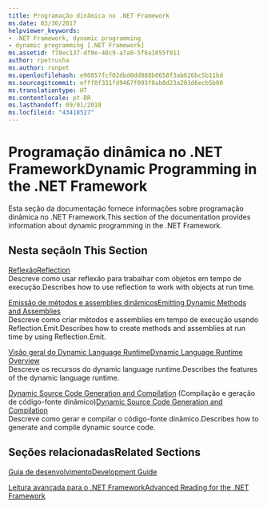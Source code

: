 ```yaml
---
title: Programação dinâmica no .NET Framework
ms.date: 03/30/2017
helpviewer_keywords:
- .NET Framework, dynamic programming
- dynamic programming [.NET Framework]
ms.assetid: f78ec137-df0e-48c9-a7a0-5f6a1055f011
author: rpetrusha
ms.author: ronpet
ms.openlocfilehash: e90857fcf02dbd0dd888b0658f3ab626bc5b11bd
ms.sourcegitcommit: efff8f331fd9467f093f8ab8d23a203d6ecb5b60
ms.translationtype: HT
ms.contentlocale: pt-BR
ms.lasthandoff: 09/01/2018
ms.locfileid: "43418527"
---
```

# <a name="dynamic-programming-in-the-net-framework"></a><span data-ttu-id="92b72-102">Programação dinâmica no .NET Framework</span><span class="sxs-lookup"><span data-stu-id="92b72-102">Dynamic Programming in the .NET Framework</span></span>
<span data-ttu-id="92b72-103">Esta seção da documentação fornece informações sobre programação dinâmica no .NET Framework.</span><span class="sxs-lookup"><span data-stu-id="92b72-103">This section of the documentation provides information about dynamic programming in the .NET Framework.</span></span>  
  
## <a name="in-this-section"></a><span data-ttu-id="92b72-104">Nesta seção</span><span class="sxs-lookup"><span data-stu-id="92b72-104">In This Section</span></span>  
 [<span data-ttu-id="92b72-105">Reflexão</span><span class="sxs-lookup"><span data-stu-id="92b72-105">Reflection</span></span>](../../../docs/framework/reflection-and-codedom/reflection.md)  
 <span data-ttu-id="92b72-106">Descreve como usar reflexão para trabalhar com objetos em tempo de execução.</span><span class="sxs-lookup"><span data-stu-id="92b72-106">Describes how to use reflection to work with objects at run time.</span></span>  
  
 [<span data-ttu-id="92b72-107">Emissão de métodos e assemblies dinâmicos</span><span class="sxs-lookup"><span data-stu-id="92b72-107">Emitting Dynamic Methods and Assemblies</span></span>](../../../docs/framework/reflection-and-codedom/emitting-dynamic-methods-and-assemblies.md)  
 <span data-ttu-id="92b72-108">Descreve como criar métodos e assemblies em tempo de execução usando Reflection.Emit.</span><span class="sxs-lookup"><span data-stu-id="92b72-108">Describes how to create methods and assemblies at run time by using Reflection.Emit.</span></span>  
  
 [<span data-ttu-id="92b72-109">Visão geral do Dynamic Language Runtime</span><span class="sxs-lookup"><span data-stu-id="92b72-109">Dynamic Language Runtime Overview</span></span>](../../../docs/framework/reflection-and-codedom/dynamic-language-runtime-overview.md)  
 <span data-ttu-id="92b72-110">Descreve os recursos do dynamic language runtime.</span><span class="sxs-lookup"><span data-stu-id="92b72-110">Describes the features of the dynamic language runtime.</span></span>  
  
 <span data-ttu-id="92b72-111">[Dynamic Source Code Generation and Compilation](../../../docs/framework/reflection-and-codedom/dynamic-source-code-generation-and-compilation.md) (Compilação e geração de código-fonte dinâmico)</span><span class="sxs-lookup"><span data-stu-id="92b72-111">[Dynamic Source Code Generation and Compilation](../../../docs/framework/reflection-and-codedom/dynamic-source-code-generation-and-compilation.md)</span></span>  
 <span data-ttu-id="92b72-112">Descreve como gerar e compilar o código-fonte dinâmico.</span><span class="sxs-lookup"><span data-stu-id="92b72-112">Describes how to generate and compile dynamic source code.</span></span>  
  
## <a name="related-sections"></a><span data-ttu-id="92b72-113">Seções relacionadas</span><span class="sxs-lookup"><span data-stu-id="92b72-113">Related Sections</span></span>  
 [<span data-ttu-id="92b72-114">Guia de desenvolvimento</span><span class="sxs-lookup"><span data-stu-id="92b72-114">Development Guide</span></span>](../../../docs/framework/development-guide.md)  
  
 [<span data-ttu-id="92b72-115">Leitura avançada para o .NET Framework</span><span class="sxs-lookup"><span data-stu-id="92b72-115">Advanced Reading for the .NET Framework</span></span>](https://msdn.microsoft.com/library/faae8083-fecb-4514-b133-b0a5a32a7c3c)
